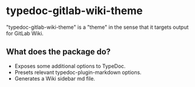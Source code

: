 # typedoc-gitlab-wiki-theme

"typedoc-gitlab-wiki-theme" is a "theme" in the sense that it targets output for GitLab Wiki.

## What does the package do?

- Exposes some additional options to TypeDoc.
- Presets relevant typedoc-plugin-markdown options.
- Generates a Wiki sidebar md file.
